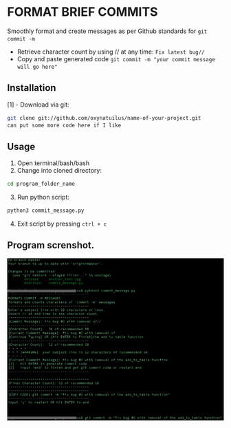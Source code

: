 # FORMAT BRIEF COMMITS

Smoothly format and create messages as per Github standards for ```git commit -m ```
+ Retrieve character count by using // at any time: ```Fix latest bug//```
+ Copy and paste generated code ```git commit -m "your commit message will go here"```


## Installation
[1] - Download via git:
```bash
git clone git://github.com/oxynatuilus/name-of-your-project.git
can put some more code here if I like
```


## Usage
1. Open terminal/bash/bash
2. Change into cloned directory:
```bash
cd program_folder_name
```
3. Run python script: 
```bash
python3 commit_message.py
```
4. Exit script by pressing ```ctrl + c```


## Program screnshot.
<img src="screen.jpg" width="1200">


